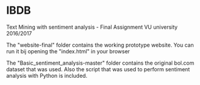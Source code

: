# IBDB
Text Mining with sentiment analysis - Final Assignment VU university 2016/2017

The "website-final" folder contains the working prototype website. You can run it bij opening the "index.html" in your browser

The "Basic_sentiment_analysis-master" folder contains the original bol.com dataset that was used. Also the script that was used to perform sentiment analysis with Python is included.

